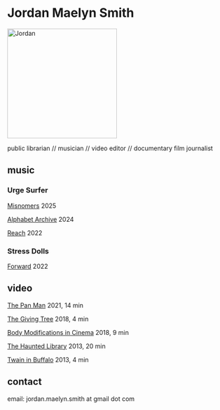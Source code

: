 # Jordan Maelyn Smith
<img src="https://github.com/user-attachments/assets/13b7aa12-ffe2-4e41-ae9b-8df549fcba29" alt="Jordan" width="250"/>

public librarian // musician // video editor // documentary film journalist

## music

### Urge Surfer
[Misnomers](https://urgesurfer.bandcamp.com/album/misnomers)
2025

[Alphabet Archive](https://urgesurfer.bandcamp.com/album/alphabet-archive)
2024

[Reach](https://urgesurfer.bandcamp.com/album/reach)
2022

### Stress Dolls
[Forward](https://stressdolls.bandcamp.com/album/forward)
2022

## video
[The Pan Man](https://www.youtube.com/watch?v=l8GrXcWCD6Y)
2021, 14 min

[The Giving Tree](https://vimeo.com/305890476)
2018, 4 min

[Body Modifications in Cinema](https://vimeo.com/308483991)
2018, 9 min

[The Haunted Library](https://www.youtube.com/watch?v=WTWlnfjbkWk)
2013, 20 min

[Twain in Buffalo](https://www.youtube.com/watch?v=Gc9zzqa8bG0)
2013, 4 min

## contact
email: jordan.maelyn.smith at gmail dot com
